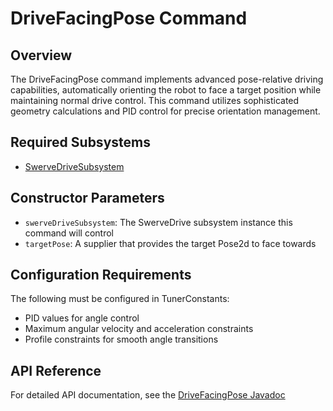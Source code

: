 # DriveFacingPose Command

## Overview
The DriveFacingPose command implements advanced pose-relative driving capabilities, automatically orienting the robot to face a target position while maintaining normal drive control. This command utilizes sophisticated geometry calculations and PID control for precise orientation management.

## Required Subsystems
- [SwerveDriveSubsystem](/5152_Template/library/subsystems/swerve/)

## Constructor Parameters
- `swerveDriveSubsystem`: The SwerveDrive subsystem instance this command will control
- `targetPose`: A supplier that provides the target Pose2d to face towards

## Configuration Requirements
The following must be configured in TunerConstants:
- PID values for angle control
- Maximum angular velocity and acceleration constraints
- Profile constraints for smooth angle transitions

## API Reference
For detailed API documentation, see the [DriveFacingPose Javadoc](/5152_Template/javadoc/frc/alotobots/library/commands/swervedrive/DriveFacingPose.html)